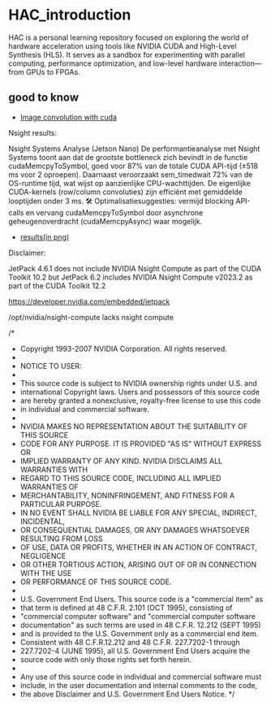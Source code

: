 # HAC_introduction
HAC is a personal learning repository focused on exploring the world of hardware acceleration using tools like NVIDIA CUDA and High-Level Synthesis (HLS). It serves as a sandbox for experimenting with parallel computing, performance optimization, and low-level hardware interaction—from GPUs to FPGAs.

## good to know
- [Image convolution with cuda](https://developer.download.nvidia.com/compute/cuda/1.1-Beta/x86_64_website/projects/convolutionSeparable/doc/convolutionSeparable.pdf)



Nsight results:


Nsight Systems Analyse (Jetson Nano)
De performantieanalyse met Nsight Systems toont aan dat de grootste bottleneck zich bevindt in de functie cudaMemcpyToSymbol, goed voor 87% van de totale CUDA API-tijd (±518 ms voor 2 oproepen). Daarnaast veroorzaakt sem_timedwait 72% van de OS-runtime tijd, wat wijst op aanzienlijke CPU-wachttijden. De eigenlijke CUDA-kernels (row/column convoluties) zijn efficiënt met gemiddelde looptijden onder 3 ms.
🛠️ Optimalisatiesuggesties: vermijd blocking API-calls en vervang cudaMemcpyToSymbol door asynchrone geheugenoverdracht (cudaMemcpyAsync) waar mogelijk.

- [results(in png)](/results)


Disclaimer:

JetPack 4.6.1 does not include NVIDIA Nsight Compute  as part of the CUDA Toolkit 10.2 but JetPack 6.2 includes NVIDIA Nsight Compute v2023.2 as part of the CUDA Toolkit 12.2

https://developer.nvidia.com/embedded/jetpack

/opt/nvidia/nsight-compute lacks nsight compute


/*
 * Copyright 1993-2007 NVIDIA Corporation.  All rights reserved.
 *
 * NOTICE TO USER:   
 *
 * This source code is subject to NVIDIA ownership rights under U.S. and 
 * international Copyright laws.  Users and possessors of this source code 
 * are hereby granted a nonexclusive, royalty-free license to use this code 
 * in individual and commercial software.
 *
 * NVIDIA MAKES NO REPRESENTATION ABOUT THE SUITABILITY OF THIS SOURCE 
 * CODE FOR ANY PURPOSE.  IT IS PROVIDED "AS IS" WITHOUT EXPRESS OR 
 * IMPLIED WARRANTY OF ANY KIND.  NVIDIA DISCLAIMS ALL WARRANTIES WITH 
 * REGARD TO THIS SOURCE CODE, INCLUDING ALL IMPLIED WARRANTIES OF 
 * MERCHANTABILITY, NONINFRINGEMENT, AND FITNESS FOR A PARTICULAR PURPOSE.
 * IN NO EVENT SHALL NVIDIA BE LIABLE FOR ANY SPECIAL, INDIRECT, INCIDENTAL, 
 * OR CONSEQUENTIAL DAMAGES, OR ANY DAMAGES WHATSOEVER RESULTING FROM LOSS 
 * OF USE, DATA OR PROFITS,  WHETHER IN AN ACTION OF CONTRACT, NEGLIGENCE 
 * OR OTHER TORTIOUS ACTION,  ARISING OUT OF OR IN CONNECTION WITH THE USE 
 * OR PERFORMANCE OF THIS SOURCE CODE.  
 *
 * U.S. Government End Users.   This source code is a "commercial item" as 
 * that term is defined at  48 C.F.R. 2.101 (OCT 1995), consisting  of 
 * "commercial computer  software"  and "commercial computer software 
 * documentation" as such terms are  used in 48 C.F.R. 12.212 (SEPT 1995) 
 * and is provided to the U.S. Government only as a commercial end item.  
 * Consistent with 48 C.F.R.12.212 and 48 C.F.R. 227.7202-1 through 
 * 227.7202-4 (JUNE 1995), all U.S. Government End Users acquire the 
 * source code with only those rights set forth herein. 
 *
 * Any use of this source code in individual and commercial software must 
 * include, in the user documentation and internal comments to the code,
 * the above Disclaimer and U.S. Government End Users Notice.
 */
